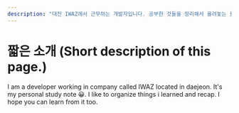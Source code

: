 ```yaml
---
description: "대전 IWAZ에서 근무하는 개발자입니다. 공부한 것들을 정리해서 올려놓는 용도로 사용할 페이지입니다. 여러분께도 부디 도움이 되었으면 좋겠습니다. \U0001F600 haha"
---
```


# 짧은 소개 \(Short description of this page.\)

I am a developer working in company called IWAZ located in daejeon. It's my personal study note 😀. I like to organize things i learned and recap. I hope you can learn from it too.

